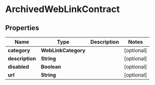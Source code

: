 

# ArchivedWebLinkContract

## Properties

Name | Type | Description | Notes
------------ | ------------- | ------------- | -------------
**category** | **WebLinkCategory** |  |  [optional]
**description** | **String** |  |  [optional]
**disabled** | **Boolean** |  |  [optional]
**url** | **String** |  |  [optional]



